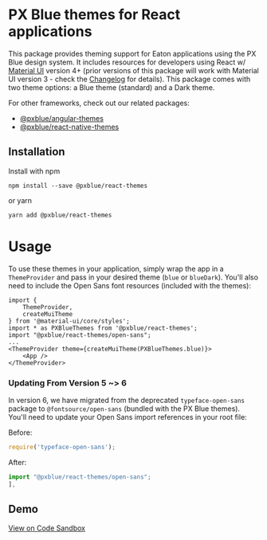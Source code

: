 # PX Blue themes for React applications

This package provides theming support for Eaton applications using the PX Blue design system. It includes resources for developers using React w/ [Material UI](https://www.npmjs.com/package/@material-ui/core) version 4+ (prior versions of this package will work with Material UI version 3 - check the [Changelog](https://github.com/pxblue/themes/blob/master/CHANGELOG.md) for details). This package comes with two theme options: a Blue theme (standard) and a Dark theme.

For other frameworks, check out our related packages:

-   [@pxblue/angular-themes](https://www.npmjs.com/package/@pxblue/angular-themes)
-   [@pxblue/react-native-themes](https://www.npmjs.com/package/@pxblue/react-native-themes)

## Installation

Install with npm

```shell
npm install --save @pxblue/react-themes
```

or yarn

```shell
yarn add @pxblue/react-themes
```

# Usage

To use these themes in your application, simply wrap the app in a `ThemeProvider` and pass in your desired theme (`blue` or `blueDark`). You'll also need to include the Open Sans font resources (included with the themes):

```tsx
import {
    ThemeProvider,
    createMuiTheme
} from '@material-ui/core/styles';
import * as PXBlueThemes from '@pxblue/react-themes';
import "@pxblue/react-themes/open-sans";
...
<ThemeProvider theme={createMuiTheme(PXBlueThemes.blue)}>
    <App />
</ThemeProvider>
```

### Updating From Version 5 ~> 6

In version 6, we have migrated from the deprecated `typeface-open-sans` package to `@fontsource/open-sans` (bundled with the PX Blue themes). You'll need to update your Open Sans import references in your root file:

Before:

```js
require('typeface-open-sans');
```

After:

```js
import "@pxblue/react-themes/open-sans";
],
```

## Demo

[View on Code Sandbox](https://codesandbox.io/s/github/pxblue/themes/tree/master/react/demo)
